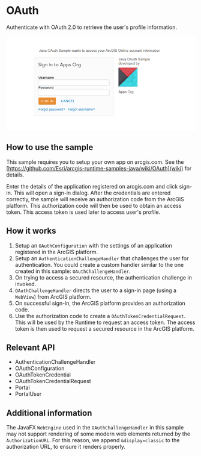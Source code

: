 # OAuth

Authenticate with OAuth 2.0 to retrieve the user's profile information.

![](OAuth.png)

## How to use the sample

This sample requires you to setup your own app on arcgis.com. See the [https://github.com/Esri/arcgis-runtime-samples-java/wiki/OAuth](wiki) for details.

Enter the details of the application registered on arcgis.com and click sign-in. This will open a sign-in dialog. After the credentials are entered correctly, the sample will receive an authorization code from the ArcGIS platform. This authorization code will then be used to obtain an access token. This access token is used later to access user's profile.

## How it works

1.  Setup an `OAuthConfiguration` with the settings of an application registered in the ArcGIS platform.
2.  Setup an `AuthenticationChallengeHandler` that challenges the user for authentication. You could create a custom handler similar to the one created in this sample: `OAuthChallengeHandler`.
3.  On trying to access a secured resource, the authentication challenge in invoked.
4.  `OAuthChallengeHandler` directs the user to a sign-in page (using a `WebView`) from ArcGIS platform.
5.  On successful sign-in, the ArcGIS platform provides an authorization code.
6.  Use the authorization code to create a `OAuthTokenCredentialRequest`. This will be used by the Runtime to request an access token. The access token is then used to request a secured resource in the ArcGIS platform.

## Relevant API

*   AuthenticationChallengeHandler
*   OAuthConfiguration
*   OAuthTokenCredential
*   OAuthTokenCredentialRequest
*   Portal
*   PortalUser

## Additional information

The JavaFX `WebEngine` used in the `OAuthChallengeHandler` in this sample may not support rendering of some modern web elements returned by the `AuthorizationURL`. For this reason, we append `&display=classic` to the authorization URL, to ensure it renders properly.
